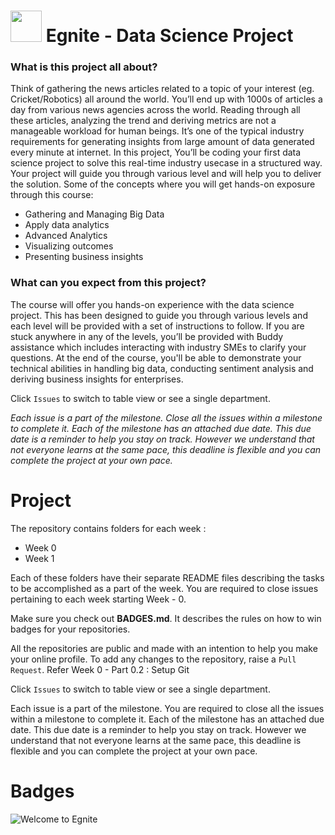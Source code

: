 
# <img src="https://github.githubassets.com/images/icons/emoji/unicode/1f52d.png?v8" width="50" height="50" /> Egnite - Data Science Project

### What is this project all about?
Think of gathering the news articles related to a topic of your interest (eg. Cricket/Robotics) all around the world. You’ll end up with 1000s of articles a day from various news agencies across the world. Reading through all these articles, analyzing the trend and deriving metrics are not a manageable workload for human beings. It’s one of the typical industry requirements for generating insights from large amount of data generated every minute at internet.
In this project, You’ll be coding your first data science project to solve this real-time industry usecase in a structured way. Your project will guide you through various level and will help you to deliver the solution. Some of the concepts where you will get hands-on exposure through this course:
 - Gathering and Managing Big Data
 - Apply data analytics
 - Advanced Analytics
 - Visualizing outcomes
 - Presenting business insights

### What can you expect from this project?
The course will offer you hands-on experience with the data science project. This has been designed to guide you through various levels and each level will be provided with a set of instructions to follow.
If you are stuck anywhere in any of the levels, you’ll be provided with Buddy assistance which includes interacting with industry SMEs to clarify your questions.
At the end of the course, you'll be able to demonstrate your technical abilities in handling big data, conducting sentiment analysis and deriving business insights for enterprises.

Click ``Issues`` to switch to table view or see a single department.

*Each issue is a part of the milestone. Close all the issues within a milestone to complete it. Each of the milestone has an attached due date. This due date is a reminder to help you stay on track. However we understand that not everyone learns at the same pace, this deadline is flexible and you can complete the project at your own pace.*

# Project

The repository contains folders for each week :
- Week 0
- Week 1

Each of these folders have their separate README files describing the tasks to be accomplished as a part of the week. You are required to close issues pertaining to each week starting Week - 0.

Make sure you check out **BADGES.md**. It describes the rules on how to win badges for your repositories.

All the repositories are public and made with an intention to help you make your online profile. To add any changes to the repository, raise a ```Pull Request```. Refer Week 0 - Part 0.2 : Setup Git

Click ```Issues``` to switch to table view or see a single department.

Each issue is a part of the milestone. You are required to close all the issues within a milestone to complete it. Each of the milestone has an attached due date. This due date is a reminder to help you stay on track. However we understand that not everyone learns at the same pace, this deadline is flexible and you can complete the project at your own pace.


# Badges

<img src="https://badgen.net/badge/Welcome/to%20Egnite/6666ff?icon=kofi" alt = "Welcome to Egnite"/> 
